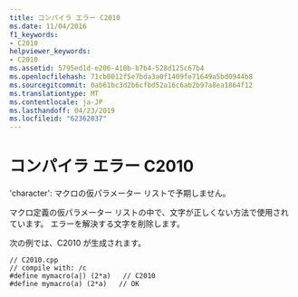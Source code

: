 ```yaml
---
title: コンパイラ エラー C2010
ms.date: 11/04/2016
f1_keywords:
- C2010
helpviewer_keywords:
- C2010
ms.assetid: 5795ed1d-e206-410b-b7b4-528d125c67b4
ms.openlocfilehash: 71cb0012f5e7bda3a0f1409fe71649a5bd0944b8
ms.sourcegitcommit: 0ab61bc3d2b6cfbd52a16c6ab2b97a8ea1864f12
ms.translationtype: MT
ms.contentlocale: ja-JP
ms.lasthandoff: 04/23/2019
ms.locfileid: "62362037"
---
```

# <a name="compiler-error-c2010"></a>コンパイラ エラー C2010

'character': マクロの仮パラメーター リストで予期しません。

マクロ定義の仮パラメーター リストの中で、文字が正しくない方法で使用されています。 エラーを解決する文字を削除します。

次の例では、C2010 が生成されます。

```
// C2010.cpp
// compile with: /c
#define mymacro(a|) (2*a)   // C2010
#define mymacro(a) (2*a)   // OK
```
